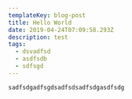 ```yaml
---
templateKey: blog-post
title: Hello World
date: 2019-04-24T07:09:58.293Z
description: test
tags:
  - dsvadfsd
  - asdfsdb
  - sdfsgd
---
```

```
sadfsdgadfsgdsadfsdsadfsdgasdfsdg
```
